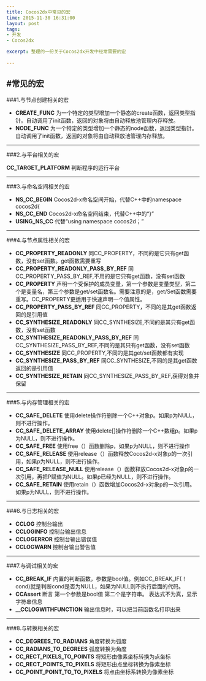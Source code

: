 ```yaml
---
title: Cocos2dx中常见的宏
time: 2015-11-30 16:31:00
layout: post
tags:
- 开发
- Cocos2dx

excerpt: 整理的一份关于Cocos2dx开发中经常需要的宏
    
---
```


#常见的宏
---
###1.与节点创建相关的宏

- **CREATE_FUNC** 为一个特定的类型增加一个静态的create函数，返回类型指针。自动调用了init函数，返回的对象将由自动释放池管理内存释放。
- **NODE_FUNC** 为一个特定的类型增加一个静态的node函数，返回类型指针。自动调用了init函数，返回的对象将由自动释放池管理内存释放。

----
###2.与平台相关的宏

**CC_TARGET_PLATFORM** 判断程序的运行平台

-----
###3.与命名空间相关的宏
- **NS_CC_BEGIN** Cocos2d-x命名空间开始，代替C++中的namespace cocos2d{
- **NS_CC_END** Cocos2d-x命名空间结束，代替C++中的“}”
- **USING_NS_CC** 代替“using namespace cocos2d；”

---
###4.与节点属性相关的宏

- **CC_PROPERTY_READONLY** 同CC_PROPERTY，不同的是它只有get函数，没有set函数。get函数需要重写
- **CC_PROPERTY_READONLY_PASS_BY_REF** 同CC_PROPERTY_PASS_BY_REF,不用的是它只有get函数，没有set函数
- **CC_PROPERTY** 声明一个受保护的成员变量，第一个参数是变量类型，第二个是变量名，第三个参数是get/set函数名。需要注意的是，get/Set函数需要重写。CC_PROPERTY更适用于快速声明一个值属性。
- **CC_PROPERTY_PASS_BY_REF** 同CC_PROPERTY，不同的是其get函数返回的是引用值
- **CC_SYNTHESIZE_READONLY** 同CC_SYNTHESIZE,不同的是其只有get函数，没有set函数
- **CC_SYNTHESIZE_READONLY_PASS_BY_REF** 同CC_SYNTHESIZE_PASS_BY_REF,不同的是其只有get函数，没有set函数
- **CC_SYNTHESIZE** 同CC_PROPERTY,不同的是其get/set函数都有实现
- **CC_SYNTHESIZE_PASS_BY_REF** 同CC_SYNTHESIZE,不同的是其get函数返回的是引用值
- **CC_SYNTHESIZE_RETAIN** 同CC_SYNTHESIZE_PASS_BY_REF,获得对象并保留

---
###5.与内存管理相关的宏
- **CC_SAFE_DELETE**  使用delete操作符删除一个C++对象p。如果p为NULL，则不进行操作。
- **CC_SAFE_DELETE_ARRAY** 使用delete[]操作符删除一个C++数组p。如果p为NULL，则不进行操作。
- **CC_SAFE_FREE** 使用free（）函数删除p，如果p为NULL，则不进行操作
- **CC_SAFE_RELEASE** 使用release（）函数释放Cocos2d-x对象p的一次引用，如果p为NULL，则不进行操作。
- **CC_SAFE_RELEASE_NULL** 使用release（）函数释放Cocos2d-x对象p的一次引用，再把P赋值为NULL。如果p已经为NULL，则不进行操作。
- **CC_SAFE_RETAIN** 使用retain（）函数增加Cocos2d-x对象p的一次引用。如果p为NULL，则不进行操作。

---
###6.与日志相关的宏
- **CCLOG** 控制台输出
- **CCLOGINFO** 控制台输出信息
- **CCLOGERROR**  控制台输出错误值
- **CCLOGWARN** 控制台输出警告值



----

###7.与调试相关的宏
- **CC_BREAK_IF** 内置的判断函数，参数是bool值。例如CC_BREAK_IF(！cond)就是判断cond是否为NULL，如果为NULL则不执行后面的代码。
- **CCAssert** 断言 第一个参数是bool值 第二个是字符串。 表达式不为真，显示字符串信息
- **__CCLOGWITHFUNCTION** 输出信息时，可以把当前函数名打印出来

----
###8.与转换相关的宏
- **CC_DEGREES_TO_RADIANS** 角度转换为弧度
- **CC_RADIANS_TO_DEGREES**  弧度转换为角度
- **CC_RECT_PIXELS_TO_POINTS** 将矩形由像素坐标转换为点坐标
- **CC_RECT_POINTS_TO_PIXELS** 将矩形由点坐标转换为像素坐标
-  **CC_POINT_POINT_TO_TO_PIXELS** 将点由坐标系转换为像素坐标